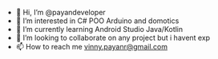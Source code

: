 - 👋 Hi, I’m @payandeveloper
- 👀 I’m interested in C# POO Arduino and domotics
- 🌱 I’m currently learning Android Studio Java/Kotlin
- 💞️ I’m looking to collaborate on any project but i havent exp
- 📫 How to reach me vinny.payanr@gmail.com

<!---
payandeveloper/payandeveloper is a ✨ special ✨ repository because its `README.md` (this file) appears on your GitHub profile.
You can click the Preview link to take a look at your changes.
--->
